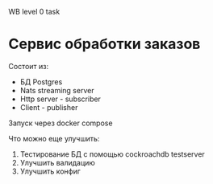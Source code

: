 WB level 0 task

# Сервис обработки заказов

Состоит из:
- БД Postgres
- Nats streaming server
- Http server - subscriber
- Client - publisher

Запуск через docker compose

Что можно еще улучшить:
1. Тестирование БД с помощью cockroachdb testserver
2. Улучшить валидацию
3. Улучшить конфиг

